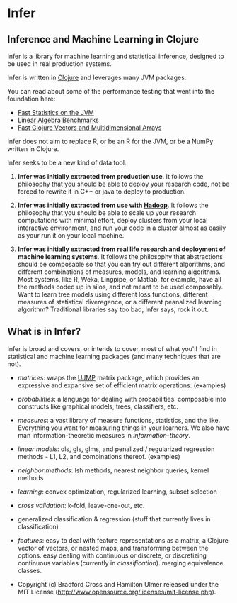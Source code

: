 # Infer
## Inference and Machine Learning in Clojure

Infer is a library for machine learning and statistical inference, designed to be used in real production systems.

Infer is written in [Clojure](http://clojure.org/) and leverages many JVM packages.

You can read about some of the performance testing that went into the foundation here:

+ [Fast Statistics on the JVM](http://measuringmeasures.com/blog/2010/4/17/numerics-benchmarking-fast-statistics-on-the-jvm.html)
+ [Linear Algebra Benchmarks](http://measuringmeasures.com/blog/2010/3/28/matrix-benchmarks-fast-linear-algebra-on-the-jvm.html)
+ [Fast Clojure Vectors and Multidimensional Arrays](http://measuringmeasures.com/blog/2010/3/27/fast-clojure-vectors-and-multidimensional-arrays.html)

Infer does not aim to replace R, or be an R for the JVM, or be a NumPy written in Clojure.

Infer seeks to be a new kind of data tool.

1. __Infer was initially extracted from production use__.  It follows the philosophy that you should be able to deploy your research code, not be forced to rewrite it in C++ or java to deploy to production.

2. __Infer was initially extracted from use with [Hadoop](http://hadoop.apache.org/)__.  It follows the philosophy that you should be able to scale up your research computations with minimal effort, deploy clusters from your local interactive environment, and run your code in a cluster almost as easily as your run it on your local machine.

3. __Infer was initially extracted from real life research and deployment of machine learning systems__.  It follows the philosophy that abstractions should be composable so that you can try out different algorithms, and different combinations of measures, models, and learning algorithms. Most systems, like R, Weka, Lingpipe, or Matlab, for example, have all the methods coded up in silos, and not meant to be used composably.  Want to learn tree models using different loss functions, different measures of statistical diveregence, or a different peanalized learning algorithm?  Traditional libraries say too bad, Infer says, rock it out.


## What is in Infer?

Infer is broad and covers, or intends to cover, most of what you'll find in statistical and machine learning packages (and many techniques that are not).

- *matrices*: wraps the [UJMP](http://www.ujmp.org/) matrix package, which provides an expressive and expansive set of efficient matrix operations.  (examples)

- *probabilities*:  a language for dealing with probabilities.  composable into constructs like graphical models, trees, classifiers, etc.

- *measures*: a vast library of measure functions, statistics, and the like.  Everything you want for measuring things in your learners.  We also have man information-theoretic measures in *information-theory*.

- *linear models*: ols, gls, glms, and penalized / regularized regression methods - L1, L2, and combinations thereof. (examples)

- *neighbor methods*: lsh methods, nearest neighbor queries, kernel methods

- *learning*:  convex optimization, regularized learning, subset selection

- *cross validation*:  k-fold, leave-one-out, etc.

- generalized classification & regression (stuff that currently lives in classification)

- *features*:  easy to deal with feature representations as a matrix, a Clojure vector of vectors, or nested maps, and transforming between the options.  easy dealing with continuous or discrete, or discretizing continuous variables (currently in *classification*).  merging equivalence classes.

- Copyright (c) Bradford Cross and Hamilton Ulmer released under the MIT License (http://www.opensource.org/licenses/mit-license.php).
